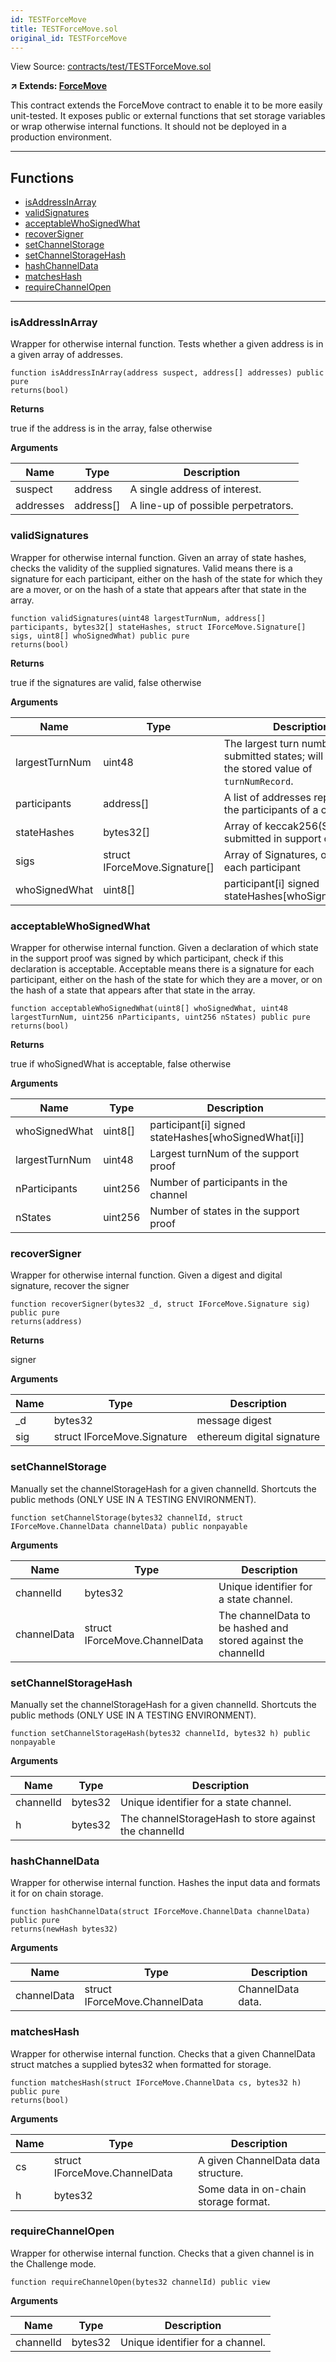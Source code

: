 ```yaml
---
id: TESTForceMove
title: TESTForceMove.sol
original_id: TESTForceMove
---
```


View Source: [contracts/test/TESTForceMove.sol](https://github.com/statechannels/monorepo/tree/master/packages/nitro-protocol/contracts/test/TESTForceMove.sol)

**↗ Extends: [ForceMove](ForceMove.md)**

This contract extends the ForceMove contract to enable it to be more easily unit-tested. It exposes public or external functions that set storage variables or wrap otherwise internal functions. It should not be deployed in a production environment.

---

## Functions

- [isAddressInArray](#isaddressinarray)
- [validSignatures](#validsignatures)
- [acceptableWhoSignedWhat](#acceptablewhosignedwhat)
- [recoverSigner](#recoversigner)
- [setChannelStorage](#setchannelstorage)
- [setChannelStorageHash](#setchannelstoragehash)
- [hashChannelData](#hashchanneldata)
- [matchesHash](#matcheshash)
- [requireChannelOpen](#requirechannelopen)

---

### isAddressInArray

Wrapper for otherwise internal function. Tests whether a given address is in a given array of addresses.

```solidity
function isAddressInArray(address suspect, address[] addresses) public pure
returns(bool)
```

**Returns**

true if the address is in the array, false otherwise

**Arguments**

| Name        | Type           | Description  |
| ------------- |------------- | -----|
| suspect | address | A single address of interest. | 
| addresses | address[] | A line-up of possible perpetrators. | 

### validSignatures

Wrapper for otherwise internal function. Given an array of state hashes, checks the validity of the supplied signatures. Valid means there is a signature for each participant, either on the hash of the state for which they are a mover, or on the hash of a state that appears after that state in the array.

```solidity
function validSignatures(uint48 largestTurnNum, address[] participants, bytes32[] stateHashes, struct IForceMove.Signature[] sigs, uint8[] whoSignedWhat) public pure
returns(bool)
```

**Returns**

true if the signatures are valid, false otherwise

**Arguments**

| Name        | Type           | Description  |
| ------------- |------------- | -----|
| largestTurnNum | uint48 | The largest turn number of the submitted states; will overwrite the stored value of `turnNumRecord`. | 
| participants | address[] | A list of addresses representing the participants of a channel. | 
| stateHashes | bytes32[] | Array of keccak256(State) submitted in support of a state, | 
| sigs | struct IForceMove.Signature[] | Array of Signatures, one for each participant | 
| whoSignedWhat | uint8[] | participant[i] signed stateHashes[whoSignedWhat[i]] | 

### acceptableWhoSignedWhat

Wrapper for otherwise internal function. Given a declaration of which state in the support proof was signed by which participant, check if this declaration is acceptable. Acceptable means there is a signature for each participant, either on the hash of the state for which they are a mover, or on the hash of a state that appears after that state in the array.

```solidity
function acceptableWhoSignedWhat(uint8[] whoSignedWhat, uint48 largestTurnNum, uint256 nParticipants, uint256 nStates) public pure
returns(bool)
```

**Returns**

true if whoSignedWhat is acceptable, false otherwise

**Arguments**

| Name        | Type           | Description  |
| ------------- |------------- | -----|
| whoSignedWhat | uint8[] | participant[i] signed stateHashes[whoSignedWhat[i]] | 
| largestTurnNum | uint48 | Largest turnNum of the support proof | 
| nParticipants | uint256 | Number of participants in the channel | 
| nStates | uint256 | Number of states in the support proof | 

### recoverSigner

Wrapper for otherwise internal function. Given a digest and digital signature, recover the signer

```solidity
function recoverSigner(bytes32 _d, struct IForceMove.Signature sig) public pure
returns(address)
```

**Returns**

signer

**Arguments**

| Name        | Type           | Description  |
| ------------- |------------- | -----|
| _d | bytes32 | message digest | 
| sig | struct IForceMove.Signature | ethereum digital signature | 

### setChannelStorage

Manually set the channelStorageHash for a given channelId.  Shortcuts the public methods (ONLY USE IN A TESTING ENVIRONMENT).

```solidity
function setChannelStorage(bytes32 channelId, struct IForceMove.ChannelData channelData) public nonpayable
```

**Arguments**

| Name        | Type           | Description  |
| ------------- |------------- | -----|
| channelId | bytes32 | Unique identifier for a state channel. | 
| channelData | struct IForceMove.ChannelData | The channelData to be hashed and stored against the channelId | 

### setChannelStorageHash

Manually set the channelStorageHash for a given channelId.  Shortcuts the public methods (ONLY USE IN A TESTING ENVIRONMENT).

```solidity
function setChannelStorageHash(bytes32 channelId, bytes32 h) public nonpayable
```

**Arguments**

| Name        | Type           | Description  |
| ------------- |------------- | -----|
| channelId | bytes32 | Unique identifier for a state channel. | 
| h | bytes32 | The channelStorageHash to store against the channelId | 

### hashChannelData

Wrapper for otherwise internal function. Hashes the input data and formats it for on chain storage.

```solidity
function hashChannelData(struct IForceMove.ChannelData channelData) public pure
returns(newHash bytes32)
```

**Arguments**

| Name        | Type           | Description  |
| ------------- |------------- | -----|
| channelData | struct IForceMove.ChannelData | ChannelData data. | 

### matchesHash

Wrapper for otherwise internal function. Checks that a given ChannelData struct matches a supplied bytes32 when formatted for storage.

```solidity
function matchesHash(struct IForceMove.ChannelData cs, bytes32 h) public pure
returns(bool)
```

**Arguments**

| Name        | Type           | Description  |
| ------------- |------------- | -----|
| cs | struct IForceMove.ChannelData | A given ChannelData data structure. | 
| h | bytes32 | Some data in on-chain storage format. | 

### requireChannelOpen

Wrapper for otherwise internal function. Checks that a given channel is in the Challenge mode.

```solidity
function requireChannelOpen(bytes32 channelId) public view
```

**Arguments**

| Name        | Type           | Description  |
| ------------- |------------- | -----|
| channelId | bytes32 | Unique identifier for a channel. | 

